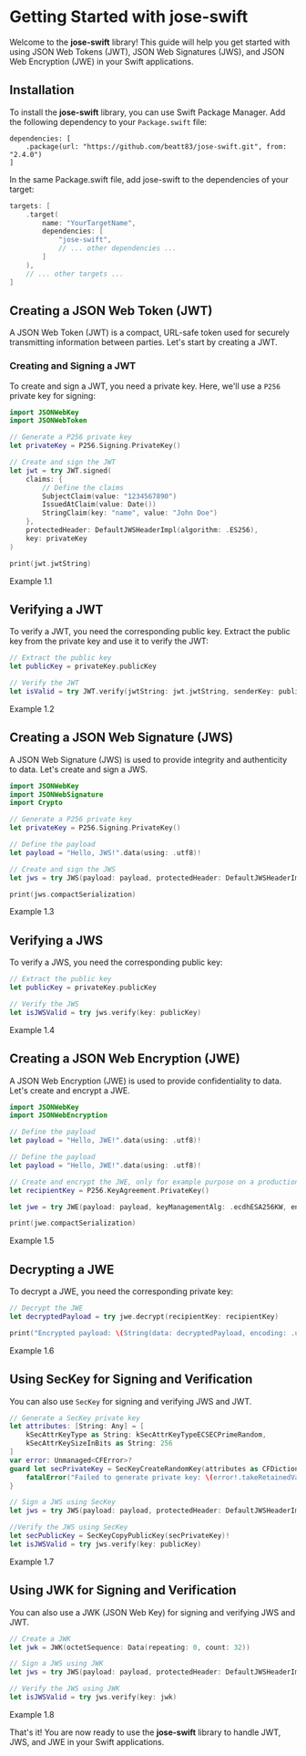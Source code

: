 # Getting Started with jose-swift

Welcome to the **jose-swift** library! This guide will help you get started with using JSON Web Tokens (JWT), JSON Web Signatures (JWS), and JSON Web Encryption (JWE) in your Swift applications.

## Installation

To install the **jose-swift** library, you can use Swift Package Manager. Add the following dependency to your `Package.swift` file:

```
dependencies: [
    .package(url: "https://github.com/beatt83/jose-swift.git", from: "2.4.0")
]
```

In the same Package.swift file, add jose-swift to the dependencies of your target:

```swift
targets: [
    .target(
        name: "YourTargetName",
        dependencies: [
            "jose-swift",
            // ... other dependencies ...
        ]
    ),
    // ... other targets ...
]
```

## Creating a JSON Web Token (JWT)

A JSON Web Token (JWT) is a compact, URL-safe token used for securely transmitting information between parties. Let's start by creating a JWT.

### Creating and Signing a JWT

To create and sign a JWT, you need a private key. Here, we'll use a `P256` private key for signing:

```swift
import JSONWebKey
import JSONWebToken

// Generate a P256 private key
let privateKey = P256.Signing.PrivateKey()

// Create and sign the JWT
let jwt = try JWT.signed(
    claims: {
        // Define the claims
        SubjectClaim(value: "1234567890")
        IssuedAtClaim(value: Date())
        StringClaim(key: "name", value: "John Doe")
    },
    protectedHeader: DefaultJWSHeaderImpl(algorithm: .ES256),
    key: privateKey
)

print(jwt.jwtString)
```
Example 1.1

## Verifying a JWT

To verify a JWT, you need the corresponding public key. Extract the public key from the private key and use it to verify the JWT:

```swift
// Extract the public key
let publicKey = privateKey.publicKey

// Verify the JWT
let isValid = try JWT.verify(jwtString: jwt.jwtString, senderKey: publicKey)
```
Example 1.2

## Creating a JSON Web Signature (JWS)

A JSON Web Signature (JWS) is used to provide integrity and authenticity to data. Let's create and sign a JWS.

```swift
import JSONWebKey
import JSONWebSignature
import Crypto

// Generate a P256 private key
let privateKey = P256.Signing.PrivateKey()

// Define the payload
let payload = "Hello, JWS!".data(using: .utf8)!

// Create and sign the JWS
let jws = try JWS(payload: payload, protectedHeader: DefaultJWSHeaderImpl(algorithm: .ES256), key: privateKey)

print(jws.compactSerialization)
```
Example 1.3

## Verifying a JWS

To verify a JWS, you need the corresponding public key:

```swift
// Extract the public key
let publicKey = privateKey.publicKey

// Verify the JWS
let isJWSValid = try jws.verify(key: publicKey)
```
Example 1.4

## Creating a JSON Web Encryption (JWE)

A JSON Web Encryption (JWE) is used to provide confidentiality to data. Let's create and encrypt a JWE.

```swift
import JSONWebKey
import JSONWebEncryption

// Define the payload
let payload = "Hello, JWE!".data(using: .utf8)!

// Define the payload
let payload = "Hello, JWE!".data(using: .utf8)!

// Create and encrypt the JWE, only for example purpose on a production environment, on ECDHES the encryptor encrypts the content for the recipient PUBLIC KEY, only the recipient with his private key pair can decrypt it.
let recipientKey = P256.KeyAgreement.PrivateKey()

let jwe = try JWE(payload: payload, keyManagementAlg: .ecdhESA256KW, encryptionAlgorithm: .a256GCM, recipientKey: recipientKey.publicKey)

print(jwe.compactSerialization)
```
Example 1.5

## Decrypting a JWE

To decrypt a JWE, you need the corresponding private key:

```swift
// Decrypt the JWE
let decryptedPayload = try jwe.decrypt(recipientKey: recipientKey)

print("Encrypted payload: \(String(data: decryptedPayload, encoding: .utf8))")
```
Example 1.6

## Using SecKey for Signing and Verification

You can also use `SecKey` for signing and verifying JWS and JWT.

```swift
// Generate a SecKey private key
let attributes: [String: Any] = [
    kSecAttrKeyType as String: kSecAttrKeyTypeECSECPrimeRandom,
    kSecAttrKeySizeInBits as String: 256
]
var error: Unmanaged<CFError>?
guard let secPrivateKey = SecKeyCreateRandomKey(attributes as CFDictionary, &error) else {
    fatalError("Failed to generate private key: \(error!.takeRetainedValue())")
}

// Sign a JWS using SecKey
let jws = try JWS(payload: payload, protectedHeader: DefaultJWSHeaderImpl(algorithm: .ES256), key: secPrivateKey)

//Verify the JWS using SecKey
let secPublicKey = SecKeyCopyPublicKey(secPrivateKey)!
let isJWSValid = try jws.verify(key: publicKey)
```
Example 1.7

## Using JWK for Signing and Verification

You can also use a JWK (JSON Web Key) for signing and verifying JWS and JWT.

```swift
// Create a JWK
let jwk = JWK(octetSequence: Data(repeating: 0, count: 32))

// Sign a JWS using JWK
let jws = try JWS(payload: payload, protectedHeader: DefaultJWSHeaderImpl(algorithm: .HS256), key: jwk)

// Verify the JWS using JWK
let isJWSValid = try jws.verify(key: jwk)
```
Example 1.8

That's it! You are now ready to use the **jose-swift** library to handle JWT, JWS, and JWE in your Swift applications.
